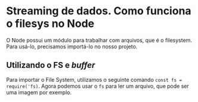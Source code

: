# Streaming de dados. Como funciona o filesys no Node
O Node possui um módulo para trabalhar com arquivos, que é o filesystem. Para usá-lo, precisamos importá-lo no nosso projeto.

## Utilizando o FS e _buffer_
Para importar o File System, utilizamos o seguinte comando `const fs = require('fs)`. Agora podemos usar o `fs` para ler um arquivo,
que pode ser uma imagem por exemplo.
